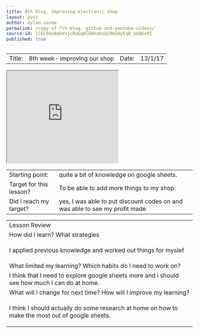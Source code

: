 ```yaml
---
title: 8th blog. improving electronic shop
layout: post
author: dylan.varma
permalink: /copy-of-7th-blog.-github-and-youtube-videos/
source-id: 1lEC6Uw8akVsjcRdGqNlEWnaUoGCRmSHyEq0_bUQ6xRI
published: true
---
```

	

<table>
  <tr>
    <td>Title:  </td>
    <td>8th week- improving our shop</td>
    <td>Date:</td>
    <td>13/1/17</td>
   
</table>

<iframe style="border-radius: 3px;" height="250px" src="https://docs.google.com/spreadsheets/d/1S5wyT_cBVbbucXs5K-mCF3Nc3fwzY8glZZF7WcUcRq4/pubhtml?widget=true&amp;headers=false"></iframe>

<table>
  <tr>
    <td>Starting point:</td>
    <td>quite a bit of knowledge on google sheets.</td>
  </tr>
  <tr>
    <td>Target for this lesson?</td>
    <td>To be able to add more things to my shop</td>
  </tr>
  <tr>
    <td>Did I reach my target? </td>
    <td>yes, I was able to put discount codes on and was able to see my profit made</td>
  </tr>
</table>


<table>
  <tr>
    <td>Lesson Review</td>
  </tr>
  <tr>
    <td>How did I learn? What strategies </td>
  </tr>
  <tr>
    <td>

I applied previous knowledge and worked out things for myslef</td>
  </tr>
  <tr>
    <td>What limited my learning? Which habits do I need to work on? </td>
  </tr>
  <tr>
    <td>
I think that I need to explore google sheets more and i should see how much I can do at home.</td>
  </tr>
  <tr>
    <td>What will I change for next time? How will I improve my learning?</td>
  </tr>
  <tr>
    <td>

I think I should actually do some research at home on how to make the most out of google sheets.</td>
  </tr>
</table>


